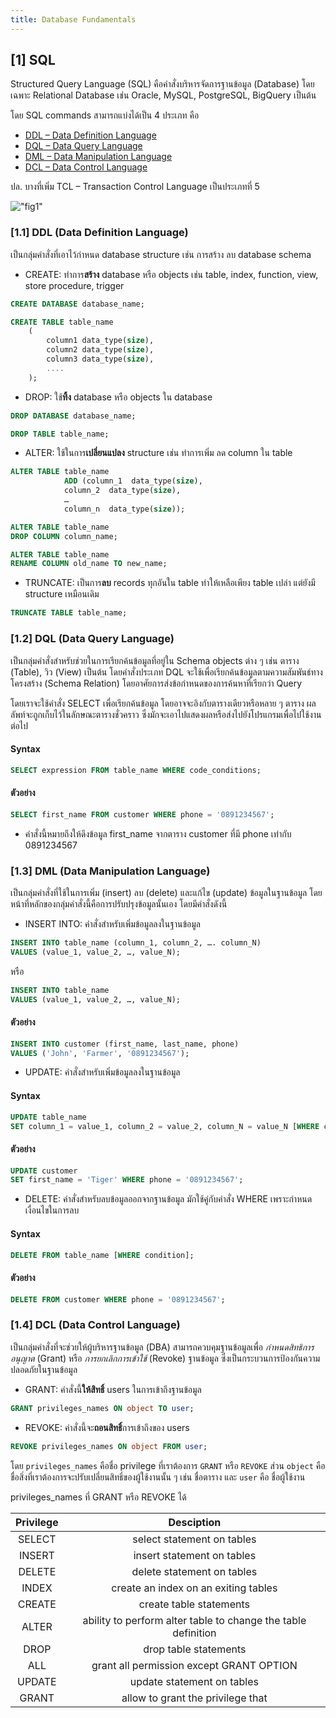 ```yaml
---
title: Database Fundamentals
---
```


## [1] SQL

Structured Query Language (SQL) คือคำสั่งบริหารจัดการฐานข้อมูล (Database) โดยเฉพาะ Relational Database เช่น Oracle, MySQL, PostgreSQL, BigQuery เป็นต้น

โดย SQL commands สามารถแบ่งได้เป็น 4 ประเภท คือ
* [DDL – Data Definition Language](#11-ddl-data-definition-language)
* [DQL – Data Query Language](#12-dql-data-query-language)
* [DML – Data Manipulation Language](#13-dml-data-manipulation-language)
* [DCL – Data Control Language](#14-dcl-data-control-language)

ปล. บางที่เพิ่ม TCL – Transaction Control Language เป็นประเภทที่ 5

!["fig1"](https://media.geeksforgeeks.org/wp-content/uploads/20210920153429/new.png)

### [1.1] DDL (Data Definition Language)

เป็นกลุ่มคำสั่งที่เอาไว้กำหนด database structure เช่น การสร้าง ลบ database schema

* CREATE: ทำการ**สร้าง** database หรือ objects เช่น table, index, function, view, store procedure, trigger

```sql
CREATE DATABASE database_name;
```

```sql
CREATE TABLE table_name
    (
        column1 data_type(size),
        column2 data_type(size),
        column3 data_type(size),
        ....
    );
```

* DROP: ใช้**ทิ้ง** database หรือ objects ใน database

```sql
DROP DATABASE database_name;
```

```sql
DROP TABLE table_name;
```

* ALTER: ใช้ในการ**เปลี่ยนแปลง** structure เช่น ทำการเพิ่ม ลด column ใน table

```sql
ALTER TABLE table_name
            ADD (column_1  data_type(size),
            column_2  data_type(size),
            …
            column_n  data_type(size));
```

```sql
ALTER TABLE table_name
DROP COLUMN column_name;
```

```sql
ALTER TABLE table_name
RENAME COLUMN old_name TO new_name;
```

* TRUNCATE: เป็นการ**ลบ** records ทุกอันใน table ทำให้เหลือเพียง table เปล่า แต่ยังมี structure เหมือนเดิม

```sql
TRUNCATE TABLE table_name;
```

### [1.2] DQL (Data Query Language)

เป็นกลุ่มคำสั่งสำหรับช่วยในการเรียกค้นข้อมูลที่อยู่ใน Schema objects ต่าง ๆ เช่น ตาราง (Table), วิว (View) เป็นต้น โดยคำสั่งประเภท DQL จะใช้เพื่อเรียกค้นข้อมูลตามความสัมพันธ์ทางโครงสร้าง (Schema Relation) โดยอาศัยการส่งข้อกำหนดของการค้นหาที่เรียกว่า Query

โดยเราจะใช้คำสั่ง SELECT เพื่อเรียกค้นข้อมูล โดยอาจจะอิงกับตารางเดียวหรือหลาย ๆ ตาราง ผลลัพท์จะถูกเก็บไว้ในลักษณะตารางชั่วคราว ซึ่งมักจะเอาไปแสดงผลหรือส่งไปยังโปรแกรมเพื่อไปใช้งานต่อไป

#### Syntax
```sql
SELECT expression FROM table_name WHERE code_conditions;
```

#### ตัวอย่าง
```sql
SELECT first_name FROM customer WHERE phone = '0891234567';
```
* คำสั่งนี้หมายถึงให้ดึงข้อมูล first_name จากตาราง customer ที่มี phone เท่ากับ 0891234567

### [1.3] DML (Data Manipulation Language)
เป็นกลุ่มคำสั่งที่ใช้ในการเพิ่ม (insert) ลบ (delete) และแก้ไข (update) ข้อมูลในฐานข้อมูล โดยหน้าที่หลักของกลุ่มคำสั่งนี้คือการปรับปรุงข้อมูลนั้นเอง โดยมีคำสั่งดังนี้

* INSERT INTO: คำสั่งสำหรับเพิ่มข้อมูลลงในฐานข้อมูล
```sql
INSERT INTO table_name (column_1, column_2, …. column_N)
VALUES (value_1, value_2, …, value_N);
```

หรือ

```sql
INSERT INTO table_name
VALUES (value_1, value_2, …, value_N);
```

#### ตัวอย่าง
```sql
INSERT INTO customer (first_name, last_name, phone)
VALUES ('John', 'Farmer', '0891234567');
```

* UPDATE: คำสั่งสำหรับเพิ่มข้อมูลลงในฐานข้อมูล
#### Syntax
```sql
UPDATE table_name
SET column_1 = value_1, column_2 = value_2, column_N = value_N [WHERE condition];
```
#### ตัวอย่าง
```sql
UPDATE customer
SET first_name = 'Tiger' WHERE phone = '0891234567';
```

* DELETE: คำสั่งสำหรับลบข้อมูลออกจากฐานข้อมูล มักใช้คู่กับคำสั่ง WHERE เพราะกำหนดเงื่อนไขในการลบ

#### Syntax
```sql
DELETE FROM table_name [WHERE condition];
```

#### ตัวอย่าง
```sql
DELETE FROM customer WHERE phone = '0891234567';
```

### [1.4] DCL (Data Control Language)
เป็นกลุ่มคำสั่งที่จะช่วยให้ผู้บริหารฐานข้อมูล (DBA)
สามารถควบคุมฐานข้อมูลเพื่อ *กำหนดสิทธิการอนุญาต* (Grant)  หรือ *การยกเลิกการเข้าใช้* (Revoke) ฐานข้อมูล ซึ่งเป็นกระบวนการป้องกันความปลอดภัยในฐานข้อมูล

* GRANT: คำสั่งนี้**ให้สิทธิ์** users ในการเข้าถึงฐานข้อมูล

```sql
GRANT privileges_names ON object TO user;
```

* REVOKE: คำสั่งนี้จะ**ถอนสิทธิ์**การเข้าถึงของ users

```sql
REVOKE privileges_names ON object FROM user;
```

โดย `privileges_names` คือชื่อ privilege ที่เราต้องการ `GRANT` หรือ `REVOKE` ส่วน `object` คือชื่อสิ่งที่เราต้องการจะปรับเปลี่ยนสิทธิ์ของผู้ใช้งานนั้น ๆ เช่น ชื่อตาราง และ `user` คือ ชื่อผู้ใช้งาน

privileges_names ที่ GRANT หรือ REVOKE ได้

| **Privilege** |                         **Desciption**                        |
|:-------------:|:-------------------------------------------------------------:|
|     SELECT    | select statement on tables                                    |
|     INSERT    | insert statement on tables                                    |
|     DELETE    | delete statement on tables                                    |
|     INDEX     | create an index on an exiting tables                          |
|     CREATE    | create table statements                                       |
|     ALTER     | ability to perform alter table to change the table definition |
|      DROP     | drop table statements                                         |
|      ALL      | grant all permission except GRANT OPTION                      |
|     UPDATE    | update statement on tables                                    |
|     GRANT     | allow to grant the privilege that                             |
